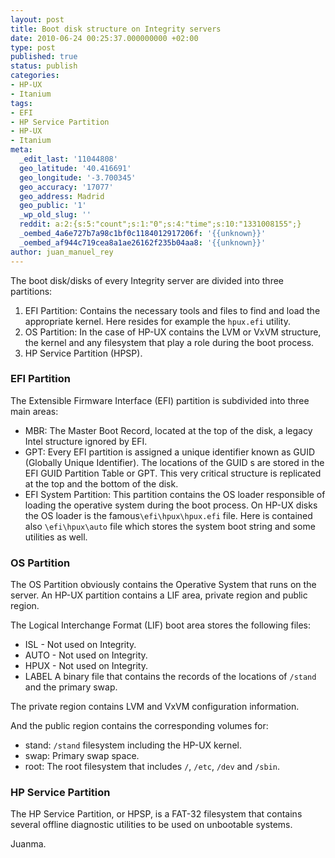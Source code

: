 ```yaml
---
layout: post
title: Boot disk structure on Integrity servers
date: 2010-06-24 00:25:37.000000000 +02:00
type: post
published: true
status: publish
categories:
- HP-UX
- Itanium
tags:
- EFI
- HP Service Partition
- HP-UX
- Itanium
meta:
  _edit_last: '11044808'
  geo_latitude: '40.416691'
  geo_longitude: '-3.700345'
  geo_accuracy: '17077'
  geo_address: Madrid
  geo_public: '1'
  _wp_old_slug: ''
  reddit: a:2:{s:5:"count";s:1:"0";s:4:"time";s:10:"1331008155";}
  _oembed_4a6e727b7a98c1bf0c1184012917206f: '{{unknown}}'
  _oembed_af944c719cea8a1ae26162f235b04aa8: '{{unknown}}'
author: juan_manuel_rey
---
```


The boot disk/disks of every Integrity server are divided into three partitions:

1.  EFI Partition: Contains the necessary tools and files to find and load the appropriate kernel. Here resides for example the `hpux.efi` utility.
2.  OS Partition: In the case of HP-UX contains the LVM or VxVM structure, the kernel and any filesystem that play a role during the boot process.
3.  HP Service Partition (HPSP).

### EFI Partition

The Extensible Firmware Interface (EFI) partition is subdivided into three main areas:

-   MBR: The Master Boot Record, located at the top of the disk, a legacy Intel structure ignored by EFI.
-   GPT: Every EFI partition is assigned a unique identifier known as GUID (Globally Unique Identifier). The locations of the GUID s are stored in the EFI GUID Partition Table or GPT. This very critical structure is replicated at the top and the bottom of the disk.
-   EFI System Partition: This partition contains the OS loader responsible of loading the operative system during the boot process. On HP-UX disks the OS loader is the famous`\efi\hpux\hpux.efi` file. Here is contained also `\efi\hpux\auto` file which stores the system boot string and some utilities as well.

### OS Partition

The OS Partition obviously contains the Operative System that runs on the server. An HP-UX partition contains a LIF area, private region and public region.

The Logical Interchange Format (LIF) boot area stores the following files:

-   ISL -  Not used on Integrity.
-   AUTO - Not used on Integrity.
-   HPUX -  Not used on Integrity.
-   LABEL  A binary file that contains the records of the locations of `/stand` and the primary swap.

The private region contains LVM and VxVM configuration information.

And the public region contains the corresponding volumes for:

-   stand: `/stand` filesystem including the HP-UX kernel.
-   swap: Primary swap space.
-   root: The root filesystem that includes `/`, `/etc`, `/dev` and `/sbin`.

### HP Service Partition

The HP Service Partition, or HPSP, is a FAT-32 filesystem that contains several offline diagnostic utilities to be used on unbootable systems.

Juanma.
